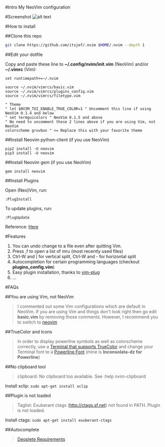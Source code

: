 #Intro
My NeoVim configuration

#Screenshot
![alt text](https://raw.githubusercontent.com/itsjef/vimrc/268a15b54aef9669228837592ea0153252376043/screenshot.png "Gruvbox Dark High Contrast")

#How to install

##Clone this repo
```bash
git clone https://github.com/itsjef/.nvim $HOME/.nvim --depth 1
```

##Edit your dotfile

Copy and paste these line to __~/.config/nvim/init.vim__ (NeoVim) and/or __~/.vimrc__ (Vim):
```vimL
set runtimepath+=~/.nvim

source ~/.nvim/vimrcs/basic.vim
source ~/.nvim/vimrcs/plugins_config.vim
source ~/.nvim/vimrcs/filetype.vim

" Theme
" let $NVIM_TUI_ENABLE_TRUE_COLOR=1 " Uncomment this line if using NeoVim 0.1.4 and below
" set termguicolors " NeoVim 0.1.5 and above
" No need to uncomment those 2 lines above if you are using Vim, not NeoVim
colorscheme gruvbox " <= Replace this with your favorite theme
```

##Install Neovim python-client (if you use NeoVim)
```
pip2 install -U neovim
pip3 install -U neovim
```

##Install Neovim gem (if you use NeoVim)
```
gem install neovim
```

##Install Plugins

Open (Neo)Vim, run:
```
:PlugInstall
```

To update plugins, run:
```
:PlugUpdate
```

Reference: [Here](https://github.com/junegunn/vim-plug)

#Features

1. You can undo change to a file even after quitting Vim.
2. Press ,f to open a list of mru (most recently used files)
3. Ctrl-W and | for vertical split, Ctrl-W and - for horizontal split
4. Autocompletion for certain programming languages (checkout __plugins_config.vim__)
5. Easy plugin installation, thanks to [vim-plug](https://github.com/junegunn/vim-plug)
6. ...

#FAQs

##You are using Vim, not NeoVim
> I commented out some Vim configurations which are default in NeoVim. If you are using Vim and things don't look right then go edit __basic.vim__ by removing those comments.
> However, I recommend you to switch to [neovim](https://github.com/neovim/neovim/)

##TrueColor and Icons
> In order to display powerline symbols as well as colorscheme correctly, use a [Terminal that supports TrueColor](https://gist.github.com/XVilka/8346728) and change your Terminal font to a [Powerline Font](https://github.com/powerline/fonts) (mine is __Inconsolata-dz for Powerline__)

##No clipboard tool
> clipboard: No clipboard too available. See :help nvim-clipboard

Install xclip: `sudo apt-get install xclip`

##Plugin is not loaded
> Taglist: Exuberant ctags (http://ctags.sf.net) not found in PATH. Plugin is not loaded.

Install ctags: `sudo apt-get install exuberant-ctags`

##Autocomplete
> [Deoplete Requirements](https://github.com/Shougo/deoplete.nvim)
